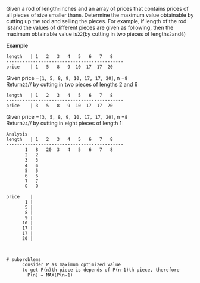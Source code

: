 Given a rod of length`n`inches and an array of prices that contains prices of all pieces of size smaller than`n`. Determine the maximum value obtainable by cutting up the rod and selling the pieces. For example, if length of the rod is`8`and the values of different pieces are given as following, then the maximum obtainable value is`22`\(by cutting in two pieces of lengths`2`and`6`\)

**Example**

```
length   | 1   2   3   4   5   6   7   8  
--------------------------------------------
price    | 1   5   8   9  10  17  17  20

```

Given price =`[1, 5, 8, 9, 10, 17, 17, 20]`, n =`8`  
Return`22`// by cutting in two pieces of lengths 2 and 6

```
length   | 1   2   3   4   5   6   7   8  
--------------------------------------------
price    | 3   5   8   9  10  17  17  20

```

Given price =`[3, 5, 8, 9, 10, 17, 17, 20]`, n =`8`  
Return`24`// by cutting in eight pieces of length 1

```
Analysis
length   | 1   2   3   4   5   6   7   8  
--------------------------------------------
       1   8   20  3   4   5   6   7   8
       2   2      
       3   3
       4   4
       5   5
       6   6
       7   7
       8   8
       
price    | 
       1 |  
       5 |
       8 |  
       9 | 
      10 |  
      17 | 
      17 |
      20 |



# subproblems
      consider P as maximum optimized value 
      to get P(n)th piece is depends of P(n-1)th piece, therefore
        P(n) = MAX(P(n-1)

```



